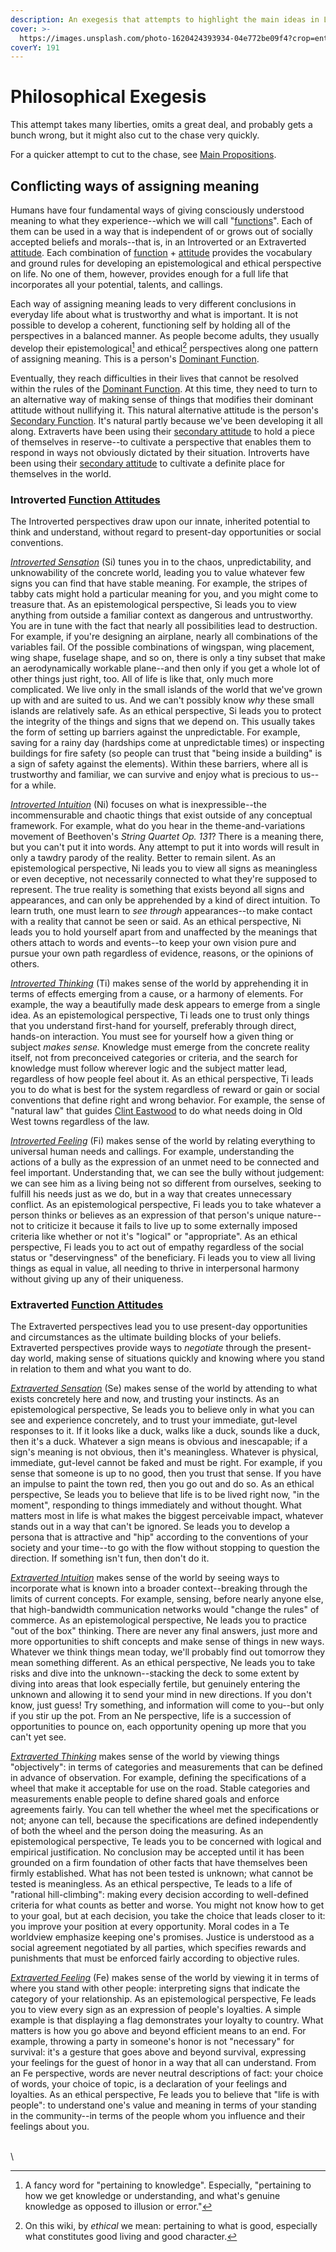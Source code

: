 ```yaml
---
description: An exegesis that attempts to highlight the main ideas in Lenore's writing
cover: >-
  https://images.unsplash.com/photo-1620424393934-04e772be09f4?crop=entropy&cs=srgb&fm=jpg&ixid=M3wxOTcwMjR8MHwxfHNlYXJjaHwzfHxwaGlsb3NvcGhlcnxlbnwwfHx8fDE3MzgwMzc5NjN8MA&ixlib=rb-4.0.3&q=85
coverY: 191
---
```


# Philosophical Exegesis

This attempt takes many liberties, omits a great deal, and probably gets a bunch wrong, but it might also cut to the chase very quickly.

For a quicker attempt to cut to the chase, see [Main Propositions](../fundamentals/main-propositions.md).

## Conflicting ways of assigning meaning

Humans have four fundamental ways of giving consciously understood meaning to what they experience--which we will call "[functions](../fundamentals/function-attitude/)". Each of them can be used in a way that is independent of or grows out of socially accepted beliefs and morals--that is, in an Introverted or an Extraverted [attitude](../fundamentals/function-attitude/attitude.md). Each combination of [function](../fundamentals/function-attitude/) + [attitude](../fundamentals/function-attitude/attitude.md) provides the vocabulary and ground rules for developing an epistemological and ethical perspective on life. No one of them, however, provides enough for a full life that incorporates all your potential, talents, and callings.

Each way of assigning meaning leads to very different conclusions in everyday life about what is trustworthy and what is important. It is not possible to develop a coherent, functioning self by holding all of the perspectives in a balanced manner. As people become adults, they usually develop their epistemological[^1] and ethical[^2] perspectives along one pattern of assigning meaning. This is a person's [Dominant Function](../fundamentals/function-attitude/cognitive-stack/dominant-function.md).

Eventually, they reach difficulties in their lives that cannot be resolved within the rules of the [Dominant Function](../fundamentals/function-attitude/cognitive-stack/dominant-function.md). At this time, they need to turn to an alternative way of making sense of things that modifies their dominant attitude without nullifying it. This natural alternative attitude is the person's [Secondary Function](../fundamentals/function-attitude/cognitive-stack/secondary-function/). It's natural partly because we've been developing it all along. Extraverts have been using their [secondary attitude](../fundamentals/function-attitude/cognitive-stack/secondary-function/) to hold a piece of themselves in reserve--to cultivate a perspective that enables them to respond in ways not obviously dictated by their situation. Introverts have been using their [secondary attitude](../fundamentals/function-attitude/cognitive-stack/secondary-function/) to cultivate a definite place for themselves in the world.

### Introverted [Function Attitudes](../fundamentals/function-attitude/)

The Introverted perspectives draw upon our innate, inherited potential to think and understand, without regard to present-day opportunities or social conventions.

[_Introverted Sensation_](../fundamentals/function-attitude/perception/sensation/introverted-sensation-si.md) (Si) tunes you in to the chaos, unpredictability, and unknowability of the concrete world, leading you to value whatever few signs you can find that have stable meaning. For example, the stripes of tabby cats might hold a particular meaning for you, and you might come to treasure that. As an epistemological perspective, Si leads you to view anything from outside a familiar context as dangerous and untrustworthy. You are in tune with the fact that nearly all possibilities lead to destruction. For example, if you're designing an airplane, nearly all combinations of the variables fail. Of the possible combinations of wingspan, wing placement, wing shape, fuselage shape, and so on, there is only a tiny subset that make an aerodynamically workable plane--and then only if you get a whole lot of other things just right, too. All of life is like that, only much more complicated. We live only in the small islands of the world that we've grown up with and are suited to us. And we can't possibly know _why_ these small islands are relatively safe. As an ethical perspective, Si leads you to protect the integrity of the things and signs that we depend on. This usually takes the form of setting up barriers against the unpredictable. For example, saving for a rainy day (hardships come at unpredictable times) or inspecting buildings for fire safety (so people can trust that "being inside a building" is a sign of safety against the elements). Within these barriers, where all is trustworthy and familiar, we can survive and enjoy what is precious to us--for a while.

[_Introverted Intuition_](../fundamentals/function-attitude/perception/intuition/introverted-intuition-ni.md) (Ni) focuses on what is inexpressible--the incommensurable and chaotic things that exist outside of any conceptual framework. For example, what do you hear in the theme-and-variations movement of Beethoven's _String Quartet Op. 131_? There is a meaning there, but you can't put it into words. Any attempt to put it into words will result in only a tawdry parody of the reality. Better to remain silent. As an epistemological perspective, Ni leads you to view all signs as meaningless or even deceptive, not necessarily connected to what they're supposed to represent. The true reality is something that exists beyond all signs and appearances, and can only be apprehended by a kind of direct intuition. To learn truth, one must learn to _see through_ appearances--to make contact with a reality that cannot be seen or said. As an ethical perspective, Ni leads you to hold yourself apart from and unaffected by the meanings that others attach to words and events--to keep your own vision pure and pursue your own path regardless of evidence, reasons, or the opinions of others.

[_Introverted Thinking_](../fundamentals/function-attitude/judgement/thinking/introverted-thinking-ti.md) (Ti) makes sense of the world by apprehending it in terms of effects emerging from a cause, or a harmony of elements. For example, the way a beautifully made desk appears to emerge from a single idea. As an epistemological perspective, Ti leads one to trust only things that you understand first-hand for yourself, preferably through direct, hands-on interaction. You must see for yourself how a given thing or subject _makes sense._ Knowledge must emerge from the concrete reality itself, not from preconceived categories or criteria, and the search for knowledge must follow wherever logic and the subject matter lead, regardless of how people feel about it. As an ethical perspective, Ti leads you to do what is best for the system regardless of reward or gain or social conventions that define right and wrong behavior. For example, the sense of "natural law" that guides [Clint Eastwood](https://web.archive.org/web/20071014043559/http://greenlightwiki.com/lenore-exegesis/Clint_Eastwood) to do what needs doing in Old West towns regardless of the law.

[_Introverted Feeling_](../fundamentals/function-attitude/judgement/feeling/introverted-feeling-fi.md) (Fi) makes sense of the world by relating everything to universal human needs and callings. For example, understanding the actions of a bully as the expression of an unmet need to be connected and feel important. Understanding that, we can see the bully without judgement: we can see him as a living being not so different from ourselves, seeking to fulfill his needs just as we do, but in a way that creates unnecessary conflict. As an epistemological perspective, Fi leads you to take whatever a person thinks or believes as an expression of that person's unique nature--not to criticize it because it fails to live up to some externally imposed criteria like whether or not it's "logical" or "appropriate". As an ethical perspective, Fi leads you to act out of empathy regardless of the social status or "deservingness" of the beneficiary. Fi leads you to view all living things as equal in value, all needing to thrive in interpersonal harmony without giving up any of their uniqueness.

### Extraverted [Function Attitudes](../fundamentals/function-attitude/)

The Extraverted perspectives lead you to use present-day opportunities and circumstances as the ultimate building blocks of your beliefs. Extraverted perspectives provide ways to _negotiate_ through the present-day world, making sense of situations quickly and knowing where you stand in relation to them and what you want to do.

[_Extraverted Sensation_](../fundamentals/function-attitude/perception/sensation/extraverted-sensation-se.md) (Se) makes sense of the world by attending to what exists concretely here and now, and trusting your instincts. As an epistemological perspective, Se leads you to believe only in what you can see and experience concretely, and to trust your immediate, gut-level responses to it. If it looks like a duck, walks like a duck, sounds like a duck, then it's a duck. Whatever a sign means is obvious and inescapable; if a sign's meaning is not obvious, then it's meaningless. Whatever is physical, immediate, gut-level cannot be faked and must be right. For example, if you sense that someone is up to no good, then you trust that sense. If you have an impulse to paint the town red, then you go out and do so. As an ethical perspective, Se leads you to believe that life is to be lived right now, "in the moment", responding to things immediately and without thought. What matters most in life is what makes the biggest perceivable impact, whatever stands out in a way that can't be ignored. Se leads you to develop a persona that is attractive and "hip" according to the conventions of your society and your time--to go with the flow without stopping to question the direction. If something isn't fun, then don't do it.

[_Extraverted Intuition_](../fundamentals/function-attitude/perception/intuition/extraverted-intuition-ne.md) makes sense of the world by seeing ways to incorporate what is known into a broader context--breaking through the limits of current concepts. For example, sensing, before nearly anyone else, that high-bandwidth communication networks would "change the rules" of commerce. As an epistemological perspective, Ne leads you to practice "out of the box" thinking. There are never any final answers, just more and more opportunities to shift concepts and make sense of things in new ways. Whatever we think things mean today, we'll probably find out tomorrow they mean something different. As an ethical perspective, Ne leads you to take risks and dive into the unknown--stacking the deck to some extent by diving into areas that look especially fertile, but genuinely entering the unknown and allowing it to send your mind in new directions. If you don't know, just guess! Try something, and information will come to you--but only if you stir up the pot. From an Ne perspective, life is a succession of opportunities to pounce on, each opportunity opening up more that you can't yet see.

[_Extraverted Thinking_](../fundamentals/function-attitude/judgement/thinking/extraverted-thinking-te/) makes sense of the world by viewing things "objectively": in terms of categories and measurements that can be defined in advance of observation. For example, defining the specifications of a wheel that make it acceptable for use on the road. Stable categories and measurements enable people to define shared goals and enforce agreements fairly. You can tell whether the wheel met the specifications or not; anyone can tell, because the specifications are defined independently of both the wheel and the person doing the measuring. As an epistemological perspective, Te leads you to be concerned with logical and empirical justification. No conclusion may be accepted until it has been grounded on a firm foundation of other facts that have themselves been firmly established. What has not been tested is unknown; what cannot be tested is meaningless. As an ethical perspective, Te leads to a life of "rational hill-climbing": making every decision according to well-defined criteria for what counts as better and worse. You might not know how to get to your goal, but at each decision, you take the choice that leads closer to it: you improve your position at every opportunity. Moral codes in a Te worldview emphasize keeping one's promises. Justice is understood as a social agreement negotiated by all parties, which specifies rewards and punishments that must be enforced fairly according to objective rules.

[_Extraverted Feeling_](https://web.archive.org/web/20071014043559/http://greenlightwiki.com/lenore-exegesis/Extraverted_Feeling) (Fe) makes sense of the world by viewing it in terms of where you stand with other people: interpreting signs that indicate the category of your relationship. As an epistemological perspective, Fe leads you to view every sign as an expression of people's loyalties. A simple example is that displaying a flag demonstrates your loyalty to country. What matters is how you go above and beyond efficient means to an end. For example, throwing a party in someone's honor is not "necessary" for survival: it's a gesture that goes above and beyond survival, expressing your feelings for the guest of honor in a way that all can understand. From an Fe perspective, words are never neutral descriptions of fact: your choice of words, your choice of topic, is a declaration of your feelings and loyalties. As an ethical perspective, Fe leads you to believe that "life is with people": to understand one's value and meaning in terms of your standing in the community--in terms of the people whom you influence and their feelings about you.

\
\


[^1]: A fancy word for "pertaining to knowledge". Especially, "pertaining to how we get knowledge or understanding, and what's genuine knowledge as opposed to illusion or error."

[^2]: On this wiki, by _ethical_ we mean: pertaining to what is good, especially what constitutes good living and good character.
